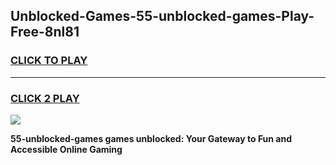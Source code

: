 
## Unblocked-Games-55-unblocked-games-Play-Free-8nl81
<h3>
<a href="https://premium76.site?title=55-unblocked-games&ref=19M">CLICK TO PLAY</a></h3>
<hr>

<h3>
<a href="https://premium76.site?title=55-unblocked-games&ref=19M">CLICK 2 PLAY</a>
  
</h3>

<a href="https://premium76.site?title=55-unblocked-games&ref=19M"><img src="https://clearcache.store/games.png"></a>


**55-unblocked-games games unblocked: Your Gateway to Fun and Accessible Online Gaming**
